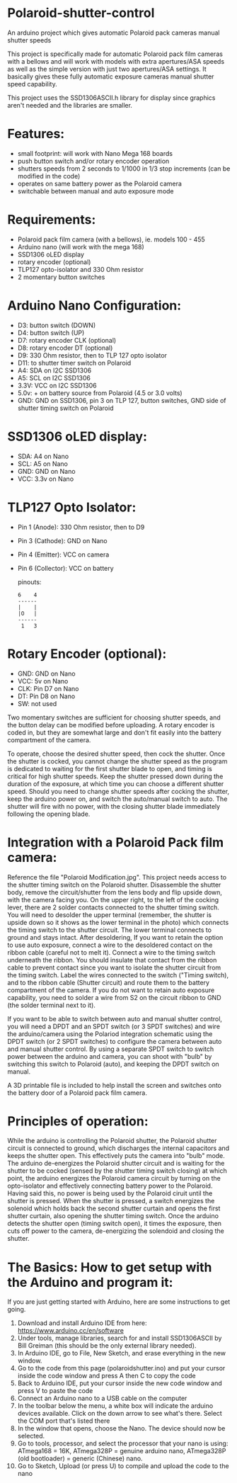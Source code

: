 # Polaroid-shutter-control
An arduino project which gives automatic Polaroid pack cameras manual shutter speeds

This project is specifically made for automatic Polaroid pack film cameras with a bellows and will work with models with extra apertures/ASA speeds as well as the simple version with just two apertures/ASA settings. It basically gives these fully automatic exposure cameras manual shutter speed capability. 

This project uses the SSD1306ASCII.h library for display since graphics aren't needed and the libraries are smaller. 

# Features:

- small footprint: will work with Nano Mega 168 boards
- push button switch and/or rotary encoder operation
- shutters speeds from 2 seconds to 1/1000 in 1/3 stop increments (can be modified in the code)
- operates on same battery power as the Polaroid camera
- switchable between manual and auto exposure mode

# Requirements:

- Polaroid pack film camera (with a bellows), ie. models 100 - 455 
- Arduino nano (will work with the mega 168)
- SSD1306 oLED display
- rotary encoder (optional)
- TLP127 opto-isolator and 330 Ohm resistor
- 2 momentary button switches

# Arduino Nano Configuration:

- D3: button switch (DOWN)
- D4: button switch (UP)
- D7: rotary encoder CLK (optional)
- D8: rotary encoder DT (optional)
- D9: 330 Ohm resistor, then to TLP 127 opto isolator
- D11: to shutter timer switch on Polaroid
- A4: SDA on I2C SSD1306
- A5: SCL on I2C SSD1306
- 3.3V: VCC on I2C SSD1306
- 5.0v: + on battery source from Polaroid (4.5 or 3.0 volts)
- GND: GND on SSD1306, pin 3 on TLP 127, button switches, GND side of shutter timing switch on Polaroid

# SSD1306 oLED display:

- SDA: A4 on Nano
- SCL: A5 on Nano
- GND: GND on Nano
- VCC: 3.3v on Nano

# TLP127 Opto Isolator:

 - Pin 1 (Anode): 330 Ohm resistor, then to D9
 - Pin 3 (Cathode): GND on Nano
 - Pin 4 (Emitter): VCC on camera
 - Pin 6 (Collector): VCC on battery

   pinouts:

   `6    4`  
   `------`  
   `|    |`  
   `|O   |`  
   `------`  
   ` 1   3`  

# Rotary Encoder (optional):

- GND: GND on Nano
- VCC: 5v on Nano
- CLK: Pin D7 on Nano
- DT: Pin D8 on Nano
- SW: not used

Two momentary switches are sufficient for choosing shutter speeds, and the button delay can be modified before uploading. A rotary encoder is coded in, but they are somewhat large and don't fit easily into the battery compartment of the camera. 

To operate, choose the desired shutter speed, then cock the shutter. Once the shutter is cocked, you cannot change the shutter speed as the program is dedicated to waiting for the first shutter blade to open, and timing is critical for high shutter speeds. Keep the shutter pressed down during the duration of the exposure, at which time you can choose a different shutter speed. Should you need to change shutter speeds after cocking the shutter, keep the arduino power on, and switch the auto/manual switch to auto. The shutter will fire with no power, with the closing shutter blade immediately following the opening blade. 

# Integration with a Polaroid Pack film camera:

Reference the file "Polaroid Modification.jpg". This project needs access to the shutter timing switch on the Polaroid shutter. Disassemble the shutter body, remove the circuit/shutter from the lens body and flip upside down, with the camera facing you. On the upper right, to the left of the cocking lever, there are 2 solder contacts connected to the shutter timing switch. You will need to desolder the upper terminal (remember, the shutter is upside down so it shows as the lower terminal in the photo) which connects the timing switch to the shutter circuit. The lower terminal connects to ground and stays intact. After desoldering, If you want to retain the option to use auto exposure, connect a wire to the desoldered contact on the ribbon cable (careful not to melt it). Connect a wire to the timing switch underneath the ribbon. You should insulate that contact from the ribbon cable to prevent contact since you want to isolate the shutter circuit from the timing switch. Label the wires connected to the switch ("Timing switch), and to the ribbon cable (Shutter circuit) and route them to the battery compartment of the camera. If you do not want to retain auto exposure capability, you need to solder a wire from S2 on the circuit ribbon to GND (the solder terminal next to it). 

If you want to be able to switch between auto and manual shutter control, you will need a DPDT and an SPDT switch (or 3 SPDT switches) and wire the arduino/camera using the Polariod integration schematic using the DPDT switch (or 2 SPDT switches) to configure the camera between auto and manual shutter control. By using a separate SPDT switch to switch power between the arduino and camera, you can shoot with "bulb" by switching this switch to Polaroid (auto), and keeping the DPDT switch on manual. 

A 3D printable file is included to help install the screen and switches onto the battery door of a Polaroid pack film camera. 

# Principles of operation:

While the arduino is controlling the Polaroid shutter, the Polaroid shutter circuit is connected to ground, which discharges the internal capacitors and keeps the shutter open. This effectively puts the camera into "bulb" mode. The arduino de-energizes the Polaroid shutter circuit and is waiting for the shutter to be cocked (sensed by the shutter timing switch closing) at which point, the arduino energizes the Polaroid camera circuit by turning on the opto-isolator and effectively connecting battery power to the Polaroid. Having said this, no power is being used by the Polaroid ciruit until the shutter is pressed. When the shutter is pressed, a switch energizes the solenoid which holds back the second shutter curtain and opens the first shutter curtain, also opening the shutter timing switch. Once the arduino detects the shutter open (timing switch open), it times the exposure, then cuts off power to the camera, de-energizing the solendoid and closing the shutter. 

# The Basics: How to get setup with the Arduino and program it:

If you are just getting started with Arduino, here are some instructions to get going. 

1. Download and install Arduino IDE from here: https://www.arduino.cc/en/software
2. Under tools, manage libraries, search for and install SSD1306ASCII by Bill Greiman (this should be the only external library needed).
3. In Arduino IDE, go to File, New Sketch, and erase everything in the new window.
4. Go to the code from this page (polaroidshutter.ino) and put your cursor inside the code window and press <ctrl>A then <ctrl>C to copy the code
5. Back to Arduino IDE, put your cursor inside the new code window and press <ctrl>V to paste the code
6. Connect an Arduino nano to a USB cable on the computer
7. In the toolbar below the menu, a white box will indicate the arduino devices available. Click on the down arrow to see what's there. Select the COM port that's listed there
8. In the window that opens, choose the Nano. The device should now be selected.
9. Go to tools, processor, and select the processor that your nano is using: ATmega168 = 16K, ATmega328P = genuine arduino nano, ATmega328P (old bootloader) = generic (Chinese) nano.
10. Go to Sketch, Upload (or press <ctrl>U) to compile and upload the code to the nano
